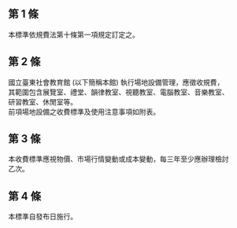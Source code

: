 第 1 條
-------
本標準依規費法第十條第一項規定訂定之。

第 2 條
-------
國立臺東社會教育館 (以下簡稱本館) 執行場地設備管理，應徵收規費，  
其範圍包含展覽室、禮堂、韻律教室、視聽教室、電腦教室、音樂教室、  
研習教室、休閒室等。                                              
前項場地設備之收費標準及使用注意事項如附表。

第 3 條
-------
本收費標準應視物價、市場行情變動或成本變動，每三年至少應辦理檢討  
乙次。

第 4 條
-------
本標準自發布日施行。

